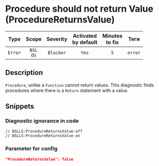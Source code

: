 # Procedure should not return Value (ProcedureReturnsValue)

|  Type   |        Scope        | Severity  | Activated<br>by default | Minutes<br>to fix |  Теги   |
|:-------:|:-------------------:|:---------:|:-----------------------------:|:-----------------------:|:-------:|
| `Error` | `BSL`<br>`OS` | `Blocker` |             `Yes`             |           `5`           | `error` |

<!-- Блоки выше заполняются автоматически, не трогать -->
## Description

`Procedure`, unlike a `Function` cannot return values. This diagnostic finds procedures where there is a `Return` statement with a value.

## Snippets

<!-- Блоки ниже заполняются автоматически, не трогать -->
### Diagnostic ignorance in code

```bsl
// BSLLS:ProcedureReturnsValue-off
// BSLLS:ProcedureReturnsValue-on
```

### Parameter for config

```json
"ProcedureReturnsValue": false
```
